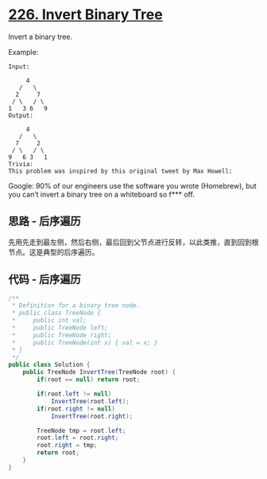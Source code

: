 # [226. Invert Binary Tree](https://leetcode.com/problems/invert-binary-tree/)

Invert a binary tree.

Example:

```text
Input:

     4
   /   \
  2     7
 / \   / \
1   3 6   9
Output:

     4
   /   \
  7     2
 / \   / \
9   6 3   1
Trivia:
This problem was inspired by this original tweet by Max Howell:
```

Google: 90% of our engineers use the software you wrote (Homebrew), but you can’t invert a binary tree on a whiteboard so f*** off.

## 思路 - 后序遍历

先用先走到最左侧，然后右侧，最后回到父节点进行反转，以此类推，直到回到根节点。这是典型的后序遍历。

## 代码 - 后序遍历

```csharp
/**
 * Definition for a binary tree node.
 * public class TreeNode {
 *     public int val;
 *     public TreeNode left;
 *     public TreeNode right;
 *     public TreeNode(int x) { val = x; }
 * }
 */
public class Solution {
    public TreeNode InvertTree(TreeNode root) {
        if(root == null) return root;

        if(root.left != null)
            InvertTree(root.left);
        if(root.right != null)
            InvertTree(root.right);

        TreeNode tmp = root.left;
        root.left = root.right;
        root.right = tmp;
        return root;
    }
}
```

